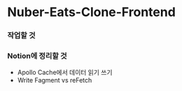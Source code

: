 # Nuber-Eats-Clone-Frontend

### 작업할 것



### Notion에 정리할 것
* Apollo Cache에서 데이터 읽기 쓰기
* Write Fagment vs reFetch